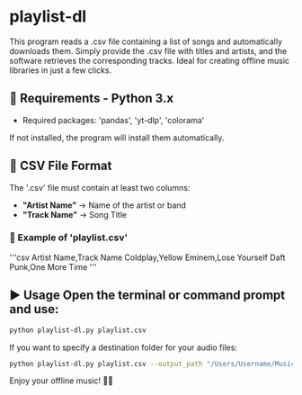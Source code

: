 # playlist-dl
This program reads a .csv file containing a list of songs and automatically downloads them. Simply provide the .csv file with titles and artists, and the software retrieves the corresponding tracks. Ideal for creating offline music libraries in just a few clicks.

## 📌 Requirements - **Python 3.x**
- Required packages: 'pandas', 'yt-dlp', 'colorama'

If not installed, the program will install them automatically.

## 📄 CSV File Format
The '.csv' file must contain at least two columns:
- **"Artist Name"** → Name of the artist or band
- **"Track Name"** → Song Title

### 📌 Example of 'playlist.csv'
'''csv
Artist Name,Track Name
Coldplay,Yellow
Eminem,Lose Yourself
Daft Punk,One More Time
'''

## ▶️ Usage Open the terminal or command prompt and use:
```bash
python playlist-dl.py playlist.csv
```

If you want to specify a destination folder for your audio files:
```bash
python playlist-dl.py playlist.csv --output_path "/Users/Username/Music"
```

Enjoy your offline music! 🎵🚀
